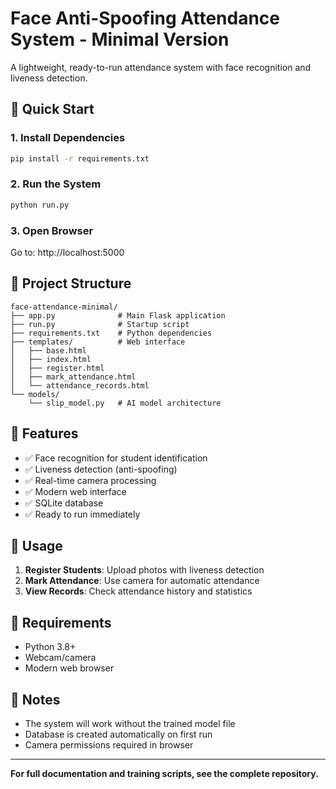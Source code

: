 # Face Anti-Spoofing Attendance System - Minimal Version

A lightweight, ready-to-run attendance system with face recognition and liveness detection.

## 🚀 Quick Start

### 1. Install Dependencies
```bash
pip install -r requirements.txt
```

### 2. Run the System
```bash
python run.py
```

### 3. Open Browser
Go to: http://localhost:5000

## 📁 Project Structure
```
face-attendance-minimal/
├── app.py              # Main Flask application
├── run.py              # Startup script
├── requirements.txt    # Python dependencies
├── templates/          # Web interface
│   ├── base.html
│   ├── index.html
│   ├── register.html
│   ├── mark_attendance.html
│   └── attendance_records.html
└── models/
    └── slip_model.py   # AI model architecture
```

## 🎯 Features
- ✅ Face recognition for student identification
- ✅ Liveness detection (anti-spoofing)
- ✅ Real-time camera processing
- ✅ Modern web interface
- ✅ SQLite database
- ✅ Ready to run immediately

## 📱 Usage
1. **Register Students**: Upload photos with liveness detection
2. **Mark Attendance**: Use camera for automatic attendance
3. **View Records**: Check attendance history and statistics

## 🔧 Requirements
- Python 3.8+
- Webcam/camera
- Modern web browser

## 📝 Notes
- The system will work without the trained model file
- Database is created automatically on first run
- Camera permissions required in browser

---
**For full documentation and training scripts, see the complete repository.**
